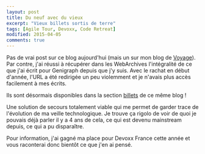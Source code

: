 ```yaml
---
layout: post
title: Du neuf avec du vieux
excerpt: "Vieux billets sortis de terre"
tags: [Agile Tour, Devoxx, Code Retreat]
modified: 2015-04-05
comments: true
---
```


Pas de vrai post sur ce blog aujourd'hui (mais un sur mon blog de [Voyage](http://vferries.github.io/voyage)).
Par contre, j'ai réussi à récupérer dans les WebArchives l'intégralité de ce que j'ai écrit pour Genigraph depuis que j'y suis. Avec le rachat en début d'année, l'URL a été redirigée un peu violemment et je n'avais plus accès facilement à mes écrits.

Ils sont désormais disponibles dans la section [billets](/posts) de ce même blog !

Une solution de secours totalement viable qui me permet de garder trace de l'évolution de ma veille technologique. Je trouve ça rigolo de voir de quoi je pouvais déjà parler il y a 4 ans de cela, ce qui est devenu mainstream depuis, ce qui a pu disparaître.

Pour information, j'ai gagné ma place pour Devoxx France cette année et vous raconterai donc bientôt ce que j'en ai pensé.